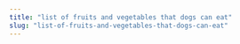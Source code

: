 ```yaml
---
title: "list of fruits and vegetables that dogs can eat"
slug: "list-of-fruits-and-vegetables-that-dogs-can-eat"
---
```


